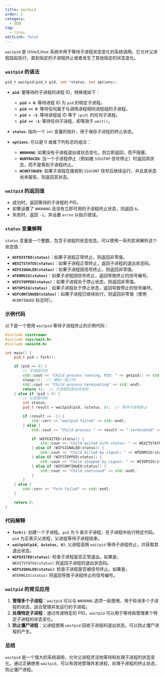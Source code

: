```yaml
---
title: waitpid
order: 2
category:
  - 其他
tag:
  - linux
editLink: false
---
```


`waitpid` 是 Unix/Linux 系统中用于等待子进程状态变化的系统调用。它允许父进程挂起执行，直到指定的子进程终止或者发生了其他指定的状态变化。

### `waitpid` 的语法

```c
pid_t waitpid(pid_t pid, int *status, int options);
```

- **`pid`**: 要等待的子进程的进程 ID，特殊值如下：
  - **`pid > 0`**: 等待进程 ID 为 `pid` 的特定子进程。
  - **`pid == 0`**: 等待任何属于与调用进程相同进程组的子进程。
  - **`pid < -1`**: 等待进程组 ID 等于 `|pid|` 的任何子进程。
  - **`pid == -1`**: 等待任何子进程，即等效于 `wait()`。

- **`status`**: 指向一个 `int` 变量的指针，用于保存子进程的终止状态。

- **`options`**: 可以是 0 或者下列标志的组合：
  - **`WNOHANG`**: 如果没有子进程退出或状态变化，则立即返回，而不阻塞。
  - **`WUNTRACED`**: 当一个子进程停止（例如被 `SIGSTOP` 信号停止）时返回其状态，而不是等到子进程终止。
  - **`WCONTINUED`**: 如果子进程在接收到 `SIGCONT` 信号后继续运行，并且其状态尚未报告，则返回其状态。

### `waitpid` 的返回值

- 成功时，返回等待的子进程的 PID。
- 如果设置了 `WNOHANG` 且没有立即可用的子进程终止状态，则返回 `0`。
- 失败时，返回 `-1`，并设置 `errno` 以指示错误。

### `status` 变量解释

`status` 变量是一个整数，包含子进程的状态信息。可以使用一系列宏来解析这个状态值：

- **`WIFEXITED(status)`**：如果子进程正常终止，则返回非零值。
- **`WEXITSTATUS(status)`**：如果子进程正常终止，返回子进程的退出状态码。
- **`WIFSIGNALED(status)`**：如果子进程因信号终止，则返回非零值。
- **`WTERMSIG(status)`**：如果子进程因信号终止，返回导致终止的信号编号。
- **`WIFSTOPPED(status)`**：如果子进程处于停止状态，则返回非零值。
- **`WSTOPSIG(status)`**：如果子进程处于停止状态，返回导致停止的信号编号。
- **`WIFCONTINUED(status)`**：如果子进程已继续执行，则返回非零值（使用 `WCONTINUED` 标志时）。

### 示例代码

以下是一个使用 `waitpid` 等待子进程终止的示例代码：

```cpp
#include <iostream>
#include <sys/wait.h>
#include <unistd.h>

int main() {
    pid_t pid = fork();

    if (pid == 0) {
        // 子进程代码
        std::cout << "Child process running, PID: " << getpid() << std::endl;
        sleep(2);  // 模拟一些工作
        std::cout << "Child process terminating" << std::endl;
        return 42;  // 子进程的退出状态码
    } else if (pid > 0) {
        // 父进程代码
        int status;
        pid_t result = waitpid(pid, &status, 0);  // 等待子进程终止

        if (result == -1) {
            std::cerr << "waitpid failed" << std::endl;
        } else {
            std::cout << "Child process " << result << " terminated" << std::endl;

            if (WIFEXITED(status)) {
                std::cout << "Child exited with status: " << WEXITSTATUS(status) << std::endl;
            } else if (WIFSIGNALED(status)) {
                std::cout << "Child killed by signal: " << WTERMSIG(status) << std::endl;
            } else if (WIFSTOPPED(status)) {
                std::cout << "Child stopped by signal: " << WSTOPSIG(status) << std::endl;
            } else if (WIFCONTINUED(status)) {
                std::cout << "Child continued" << std::endl;
            }
        }
    } else {
        std::cerr << "fork failed" << std::endl;
    }

    return 0;
}
```

### 代码解释

- **`fork()`**: 创建一个子进程。`pid` 为 0 表示子进程，在子进程中执行特定代码。`pid` 为正表示父进程，父进程等待子进程结束。
- **`waitpid(pid, &status, 0)`**: 父进程调用 `waitpid` 等待子进程终止，并获取其退出状态。
- **`WIFEXITED(status)`**: 检查子进程是否正常退出。如果是，`WEXITSTATUS(status)` 将返回子进程的退出状态码。
- **`WIFSIGNALED(status)`**: 检查子进程是否被信号终止。如果是，`WTERMSIG(status)` 将返回导致子进程终止的信号编号。

### `waitpid` 的常见应用

1. **管理多个子进程**：`waitpid` 可以与 `WNOHANG` 选项一起使用，用于轮询多个子进程的状态，适合管理并发运行的子进程。
2. **处理特定子进程**：通过传递特定的 PID，`waitpid` 可以用于等待和管理某个特定子进程的状态变化。
3. **防止僵尸进程**：父进程使用 `waitpid` 回收子进程的退出状态，可以防止僵尸进程的产生。

### 总结

`waitpid` 是一个强大的系统调用，允许父进程灵活地等待和处理子进程的状态变化。通过正确使用 `waitpid`，可以有效地管理并发进程，处理子进程的终止状态，防止僵尸进程。
